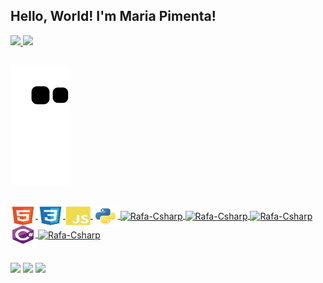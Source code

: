 ## Hello, World! I'm Maria Pimenta!

<div>
    <a href="https://github.com/mavigpimenta/">
    <img background-color="black" height="160cm" src="https://github-readme-stats.vercel.app/api?username=mavigpimenta&show_icons=true&theme=radical"&include_all_commits=true&count_private=true >
    <img height="160cm" src="https://github-readme-stats.vercel.app/api/top-langs/?username=mavigpimenta&layout=compact&langs_count=7&theme=radical">
</div>

        
##
![Snake animation](https://github.com/mavigpimenta/mavigpimenta/blob/output/github-contribution-grid-snake.svg)

<div style="display: inline_block"><br>
    <img align="center" alt="Rafa-HTML" height="30" width="40" src="https://raw.githubusercontent.com/devicons/devicon/master/icons/html5/html5-original.svg">
    <img align="center" alt="Rafa-CSS" height="30" width="40" src="https://raw.githubusercontent.com/devicons/devicon/master/icons/css3/css3-original.svg">
    <img align="center" alt="Rafa-Js" height="30" width="40" src="https://raw.githubusercontent.com/devicons/devicon/master/icons/javascript/javascript-plain.svg">
    <img align="center" alt="Rafa-Python" height="30" width="40" src="https://raw.githubusercontent.com/devicons/devicon/master/icons/python/python-original.svg">
    <img align="center" alt="Rafa-Csharp" height="30" width="30" src="https://cdn.jsdelivr.net/gh/devicons/devicon/icons/c/c-original.svg"">
    <img align="center" alt="Rafa-Csharp" height="30" width="30" src="https://cdn-icons-png.flaticon.com/512/6132/6132222.png"">
    <img align="center" alt="Rafa-Csharp" height="30" width="40" src="https://cdn-icons-png.flaticon.com/512/5968/5968282.png">
    <img align="center" alt="Rafa-Csharp" height="30" width="40" src="https://raw.githubusercontent.com/devicons/devicon/master/icons/csharp/csharp-original.svg">
    <img align="center" alt="Rafa-Csharp" height="30" width="30" src="https://cdn4.iconfinder.com/data/icons/logos-3/600/React.js_logo-512.png">
  </div>
    
##
   
  <div > 
    <a href="https://instagram.com/wzxmavis" target="_blank"><img src="https://img.shields.io/badge/-Instagram-%23E4405F?style=for-the-badge&logo=instagram&logoColor=white" target="_blank"></a>
    <a href="https://www.linkedin.com/in/mariagpimenta" target="_blank"><img src="https://img.shields.io/badge/-LinkedIn-%230077B5?style=for-the-badge&logo=linkedin&logoColor=white" target="_blank"></a> 
    <a href = "mailto:mariapimenta2607@gmail.com"><img src="https://img.shields.io/badge/-Gmail-%23333?style=for-the-badge&logo=gmail&logoColor=white" target="_blank"></a>

  </div>


